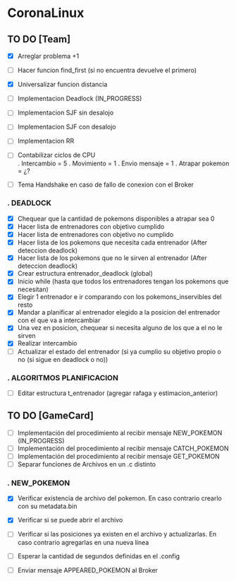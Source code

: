 # CoronaLinux 


## TO DO [Team]

- [X] Arreglar problema +1
- [ ] Hacer funcion find_first (si no encuentra devuelve el primero)
- [X] Universalizar funcion distancia
- [ ] Implementacion Deadlock (IN_PROGRESS)
- [ ] Implementacion SJF sin desalojo
- [ ] Implementacion SJF con desalojo
- [ ] Implementacion RR
- [ ] Contabilizar ciclos de CPU    
        . Intercambio = 5
        . Movimiento = 1
        . Envio mensaje = 1
        . Atrapar pokemon = ¿?
- [ ] Tema Handshake en caso de fallo de conexion con el Broker


### . DEADLOCK  

- [X] Chequear que la cantidad de pokemons disponibles a atrapar sea 0
- [X] Hacer lista de entrenadores con objetivo cumplido
- [X] Hacer lista de entrenadores con objetivo no cumplido
- [X] Hacer lista de los pokemons que necesita cada entrenador (After deteccion deadlock)
- [X] Hacer lista de los pokemons que no le sirven al entrenador (After deteccion deadlock)
- [X] Crear estructura entrenador_deadlock (global)
- [X] Inicio while (hasta que todos los entrenadores tengan los pokemons que necesitan)
- [X] Elegir 1 entrenador e ir comparando con los pokemons_inservibles del resto
- [X] Mandar a planificar al entrenador elegido a la posicion del entrenador con el que va a intercambiar
- [X] Una vez en posicion, chequear si necesita alguno de los que a el no le sirven
- [X] Realizar intercambio
- [ ] Actualizar el estado del entrenador (si ya cumplio su objetivo propio o no (si sigue en deadlock o no))

### . ALGORITMOS PLANIFICACION

- [ ] Editar estructura t_entrenador (agregar rafaga y estimacion_anterior)

## TO DO [GameCard]

- [ ] Implementación del procedimiento al recibir mensaje NEW_POKEMON (IN_PROGRESS)
- [ ] Implementación del procedimiento al recibir mensaje CATCH_POKEMON
- [ ] Implementación del procedimiento al recibir mensaje GET_POKEMON
- [ ] Separar funciones de Archivos en un .c distinto

### . NEW_POKEMON  

- [X] Verificar existencia de archivo del pokemon. En caso contrario crearlo con su metadata.bin
- [X] Verificar si se puede abrir el archivo
- [ ] Verificar si las posiciones ya existen en el archivo y actualizarlas. En caso contrario agregarlas en una nueva línea
- [ ] Esperar la cantidad de segundos definidas en el .config
- [ ] Enviar mensaje APPEARED_POKEMON al Broker

